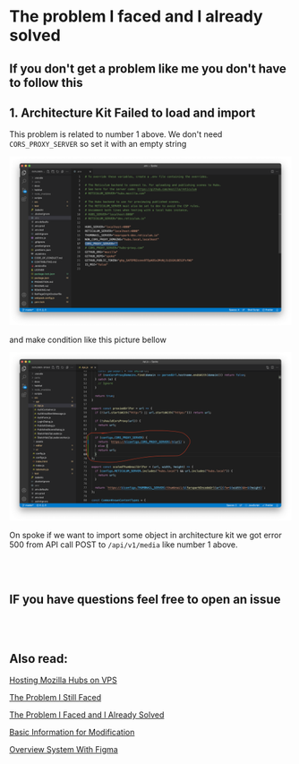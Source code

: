 # The problem I faced and I already solved

## If you don't get a problem like me you don't have to follow this


## 1. Architecture Kit Failed to load and import

This problem is related to number 1 above. We don't need `CORS_PROXY_SERVER` so set it with an empty string

![env spoke](/docs_img/env_spoke.png)

and make condition like this picture bellow

![env spoke](/docs_img/env_spoke_1.png)

On spoke if we want to import some object in architecture kit we got error 500 from API call POST to `/api/v1/media` like number 1 above.

<br>
<br>

## IF you have questions feel free to open an issue

<br>
<br>

## Also read:

[Hosting Mozilla Hubs on VPS](https://github.com/albirrkarim/mozilla-hubs-installation-detailed/blob/main/VPS_FOR_HUBS.md)

[The Problem I Still Faced](https://github.com/albirrkarim/mozilla-hubs-installation-detailed/blob/main/PROBLEM_UNSOLVED.md)

[The Problem I Faced and I Already Solved](https://github.com/albirrkarim/mozilla-hubs-installation-detailed/blob/main/PROBLEM_SOLVED.md)

[Basic Information for Modification](https://github.com/albirrkarim/mozilla-hubs-installation-detailed/blob/main/HOW_TO_MODIFY.md)

[Overview System With Figma](https://www.figma.com/file/h92Je1ac9AtgrR5OHVv9DZ/Overview-Mozilla-Hubs-Project?node-id=0%3A1)
